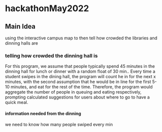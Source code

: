 # hackathonMay2022

## Main Idea
using the interactive campus map to then tell how crowded the libraries and dinning halls are
### telling how crowded the dinning hall is
For this program, we assume that people typically spend 45 minutes in the dinning hall for lunch or dinner with a random float of 30 min.. Every time a student swipes in the dining hall, the program will count he in for the next x minutes, with the second assumption that he would be in line for the first 5-10 minutes, and eat for the rest of the time. Therefore, the program would aggregate the number of people in queuing and eating respectively, prompting calculated suggestions for users about where to go to have a quick meal. 
#### information needed from the dinning 
we need to know how many people swiped every min

